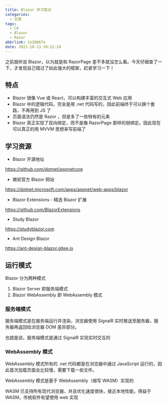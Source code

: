 ```yaml
---
title: Blazor 学习笔记
categories:
  - 记录
tags:
  - C#
  - Blazor
  - Razor
abbrlink: 1e28067e
date: 2021-10-13 10:22:24
---
```


之前就听说 Blazor，以为就是和 RazorPage 差不多就没怎么看。今天仔细查了一下，才发现自己错过了如此强大的框架，赶紧学习一下！

## 特点

- Blazor 很像 Vue 或 React，可以构建丰富的交互式 Web 应用
- Blazor 中的逻辑代码，完全是用 .net 代码写的，因此前端终于可以换个套路，不再用到 JS 了
- 页面语法仍然是 Razor ，但是多了一些特有的元素
- Blazor 真正实现了双向绑定，而不是像 RazorPage 那样的弱绑定。因此现在可以真正的用 MVVM 思想来写前端了

<!--more-->

## 学习资源

- Blazor 开源地址

<https://github.com/dotnet/aspnetcore>

- 微软官方 Blazor 网站

<https://dotnet.microsoft.com/apps/aspnet/web-apps/blazor>

- Blazor Extensions - 精选 Blazor 扩展

<https://github.com/BlazorExtensions>

- Study Blazor

<https://studyblazor.com>

- Ant Design Blazor

<https://ant-design-blazor.gitee.io>

## 运行模式

Blazor 分为两种模式

1. Blazor Server 即服务端模式
2. Blazor WebAssembly 即 WebAssembly 模式

### 服务端模式

服务端模式是在服务端运行并渲染，浏览器使用 SignalR 实时推送至服务器，服务器再返回给浏览器 DOM 差异部分。

也就是说，服务端模式是通过 SignalR 实现实时交互的

### WebAssembly 模式

WebAssembly 模式所有的 .net 代码都是在浏览器中通过 JavaScript 运行的，因此首次加载页面会比较慢，需要下载一些文件。

WebAssembly 模式是基于 WebAssembly（缩写 WASM）实现的

WASM 已支持所有现代浏览器，并且优化速度很快，接近本地性能，得益于 WASM，传统软件有望使用 web 实现
 